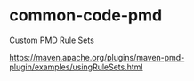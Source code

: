 # common-code-pmd

Custom PMD Rule Sets

https://maven.apache.org/plugins/maven-pmd-plugin/examples/usingRuleSets.html